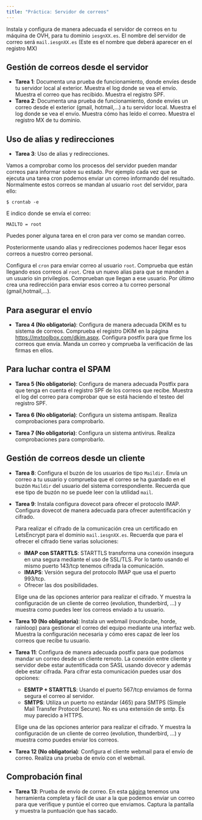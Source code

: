 ```yaml
---
title: "Práctica: Servidor de correos"
---
```


Instala y configura de manera adecuada el servidor de correos en tu máquina de OVH, para tu dominio `iesgnXX.es`. El nombre del servidor de correo será `mail.iesgnXX.es` (Este es el nombre que deberá aparecer en el registro MX)

## Gestión de correos desde el servidor

* **Tarea 1**: Documenta una prueba de funcionamiento, donde envíes desde tu servidor local al exterior. Muestra el log donde se vea el envío. Muestra el correo que has recibido. Muestra el registro SPF.
* **Tarea 2**: Documenta una prueba de funcionamiento, donde envíes un correo desde el exterior (gmail, hotmail,...) a tu servidor local. Muestra el log donde se vea el envío. Muestra cómo has leído el correo. Muestra el registro MX de tu dominio.

## Uso de alias y redirecciones

* **Tarea 3**: Uso de alias y redirecciones.

Vamos a comprobar como los procesos del servidor pueden mandar correos para informar sobre su estado. Por ejemplo cada vez que se ejecuta una tarea cron podemos enviar un correo informando del resultado. Normalmente estos correos se mandan al usuario `root` del servidor, para ello:

    $ crontab -e

E indico donde se envía el correo:

    MAILTO = root

Puedes poner alguna tarea en el cron para ver como se mandan correo.

Posteriormente usando alias y redirecciones podemos hacer llegar esos correos a nuestro correo personal.

Configura el `cron` para enviar correo al usuario `root`. Comprueba que están llegando esos correos al `root`. Crea un nuevo alias para que se manden a un usuario sin privilegios. Comprueban que llegan a ese usuario. Por último crea una redirección para enviar esos correo a tu correo personal (gmail,hotmail,...).

## Para asegurar el envío

* **Tarea 4 (No obligatoria)**: Configura de manera adecuada DKIM es tu sistema de correos. Comprueba el registro DKIM en la página https://mxtoolbox.com/dkim.aspx. Configura postfix para que firme los correos que envía. Manda un correo y comprueba la verificación de las firmas en ellos.

## Para luchar contra el SPAM

* **Tarea 5 (No obligatorio)**: Configura de manera adecuada Postfix para que tenga en cuenta el registro SPF de los correos que recibe. Muestra el log del correo para comprobar que se está haciendo el testeo del registro SPF.

* **Tarea 6 (No obligatoria)**: Configura un sistema antispam. Realiza comprobaciones para comprobarlo.

* **Tarea 7 (No obligatoria)**: Configura un sistema antivirus. Realiza comprobaciones para comprobarlo. 

## Gestión de correos desde un cliente

* **Tarea 8**: Configura el buzón de los usuarios de tipo `Maildir`. Envía un correo a tu usuario y comprueba que el correo se ha guardado en el buzón `Maildir` del usuario del sistema correspondiente. Recuerda que ese tipo de buzón no se puede leer con la utilidad `mail`.

* **Tarea 9**: Instala configura dovecot para ofrecer el protocolo IMAP. Configura dovecot de manera adecuada para ofrecer autentificación y cifrado.

    Para realizar el cifrado de la comunicación crea un certificado en LetsEncrypt para el dominio `mail.iesgnXX.es`. Recuerda que para el ofrecer el cifrado tiene varias soluciones:

    * **IMAP con STARTTLS**: STARTTLS transforma una conexión insegura en una segura mediante el uso de SSL/TLS. Por lo tanto usando el mismo puerto 143/tcp tenemos cifrada la comunicación.
    * **IMAPS**: Versión segura del protocolo IMAP que usa el puerto 993/tcp.
    * Ofrecer las dos posibilidades.

    Elige una de las opciones anterior para realizar el cifrado. Y muestra la configuración de un cliente de correo (evolution, thunderbird, ...) y muestra como puedes leer los correos enviado a tu usuario.

* **Tarea 10 (No obligatoria)**: Instala un webmail (roundcube, horde, rainloop) para gestionar el correo del equipo mediante una interfaz web. Muestra la configuración necesaria y cómo eres capaz de leer los correos que recibe tu usuario.

* **Tarea 11**: Configura de manera adecuada postfix para que podamos mandar un correo desde un cliente remoto. La conexión entre cliente y servidor debe estar autentificada con SASL usando dovecor y además debe estar cifrada. Para cifrar esta comunicación puedes usar dos opciones:

    * **ESMTP + STARTTLS**: Usando el puerto 567/tcp enviamos de forma segura el correo al servidor.
    * **SMTPS**: Utiliza un puerto no estándar  (465) para SMTPS (Simple Mail Transfer Protocol Secure). No es una extensión de smtp. Es muy parecido a HTTPS.

    Elige una de las opciones anterior para realizar el cifrado. Y muestra la configuración de un cliente de correo (evolution, thunderbird, ...) y muestra como puedes enviar los correos.

* **Tarea 12 (No obligatoria)**: Configura el cliente webmail para el envío de correo. Realiza una prueba de envío con el webmail.


## Comprobación final

* **Tarea 13**: Prueba de envío de correo. En esta [página](https://www.mail-tester.com/) tenemos una herramienta completa y fácil de usar a la que podemos enviar un correo para que verifique y puntúe el correo que enviamos. Captura la pantalla y muestra la puntuación que has sacado.
